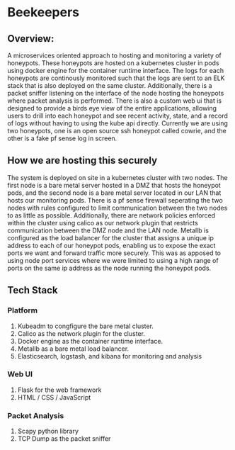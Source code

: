 # Beekeepers
## Overview:
A microservices oriented approach to hosting and monitoring a variety of honeypots. These honeypots are hosted on a kubernetes cluster in pods using docker engine for the container runtime interface. The logs for each honeypots are continously monitored such that the logs are sent to an ELK stack that is also deployed on the same cluster. Additionally, there is a packet sniffer listening on the interface of the node hosting the honeypots where packet analysis is performed. There is also a custom web ui that is designed to provide a birds eye view of the entire applications, allowing users to drill into each honeypot and see recent activity, state, and a record of logs without having to using the kube api directly. Currently we are using two honeypots, one is an open source ssh honeypot called cowrie, and the other is a fake pf sense log in screen. 

## How we are hosting this securely
The system is deployed on site in a kubernetes cluster with two nodes. The first node is a bare metal server hosted in a DMZ that hosts the honeypot pods, and the second node is a bare metal server located in our LAN that hosts our monitoring pods. There is a pf sense firewall seperating the two nodes with rules configured to limit communication between the two nodes to as little as possible. Additionally, there are network policies enforced within the cluster using calico as our network plugin that restricts communication between the DMZ node and the LAN node. Metallb is configured as the load balancer for the cluster that assigns a unique ip address to each of our honeypot pods, enabling us to expose the exact ports we want and forward traffic more securely. This was as apposed to using node port services where we were limited to using a high range of ports on the same ip address as the node running the honeypot pods.

## Tech Stack

### Platform
1. Kubeadm to congfigure the bare metal cluster.
2. Calico as the network plugin for the cluster.
3. Docker engine as the container runtime interface.
4. Metallb as a bare metal load balancer.
5. Elasticsearch, logstash, and kibana for monitoring and analysis

### Web UI
1. Flask for the web framework
2. HTML / CSS / JavaScript

### Packet Analysis

1. Scapy python library
2. TCP Dump as the packet sniffer




